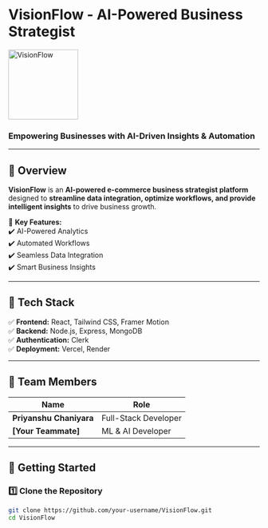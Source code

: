 # **VisionFlow - AI-Powered Business Strategist**  

<img src="https://github.com/user-attachments/assets/439d0aa2-d1b6-4012-a89d-02ee5c2d4345" alt="VisionFlow" width="140">


### **Empowering Businesses with AI-Driven Insights & Automation**  

---

## **📌 Overview**  
**VisionFlow** is an **AI-powered e-commerce business strategist platform** designed to **streamline data integration, optimize workflows, and provide intelligent insights** to drive business growth.  

🚀 **Key Features:**  
✔️ AI-Powered Analytics  
✔️ Automated Workflows  
✔️ Seamless Data Integration  
✔️ Smart Business Insights  

---

## **🔧 Tech Stack**  
✅ **Frontend:** React, Tailwind CSS, Framer Motion  
✅ **Backend:** Node.js, Express, MongoDB  
✅ **Authentication:** Clerk  
✅ **Deployment:** Vercel, Render  

---

## **👥 Team Members**  
| Name               | Role                  |
|--------------------|----------------------|
| **Priyanshu Chaniyara** | Full-Stack Developer |
| **[Your Teammate]** | ML & AI Developer   |

---

## **🚀 Getting Started**  

### **1️⃣ Clone the Repository**  
```bash
git clone https://github.com/your-username/VisionFlow.git
cd VisionFlow
